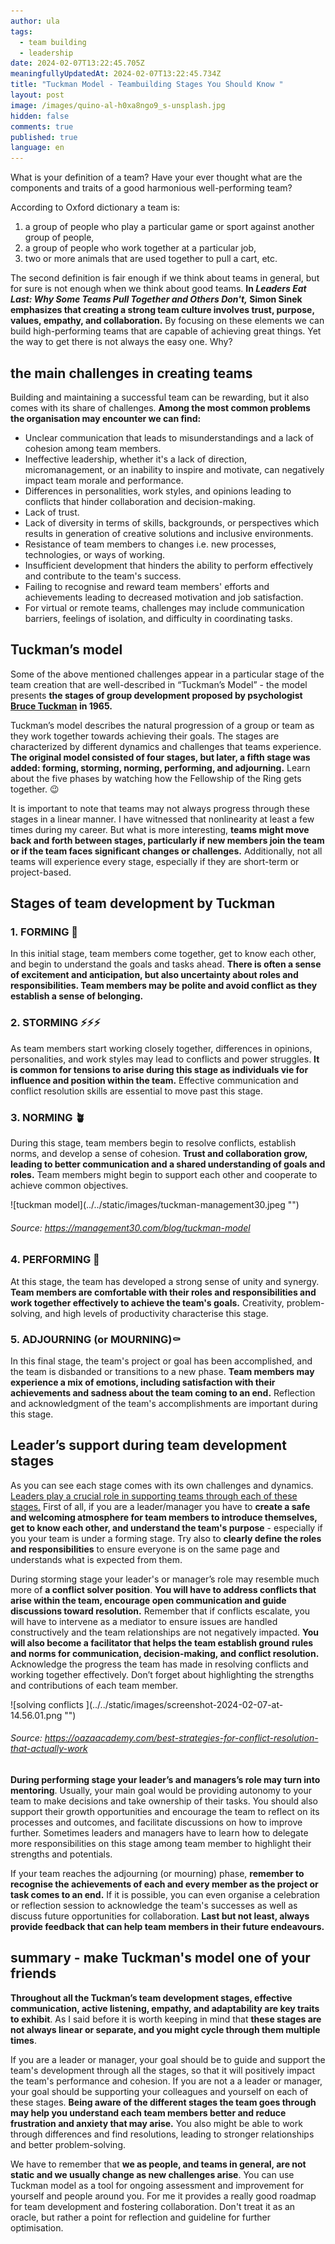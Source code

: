 ```yaml
---
author: ula
tags:
  - team building
  - leadership
date: 2024-02-07T13:22:45.705Z
meaningfullyUpdatedAt: 2024-02-07T13:22:45.734Z
title: "Tuckman Model - Teambuilding Stages You Should Know "
layout: post
image: /images/quino-al-h0xa8ngo9_s-unsplash.jpg
hidden: false
comments: true
published: true
language: en
---
```

What is your definition of a team? Have your ever thought what are the components and traits of a good harmonious well-performing team? 

According to Oxford dictionary a team is:

1. a group of people who play a particular game or sport against another group of people,
2. a group of people who work together at a particular job, 
3. two or more animals that are used together to pull a cart, etc.

The second definition is fair enough if we think about teams in general, but for sure is not enough when we think about good teams. **In *Leaders Eat Last: Why Some Teams Pull Together and Others Don't,* Simon Sinek emphasizes that creating a strong team culture involves trust, purpose, values, empathy, and collaboration.** By focusing on these elements we can build high-performing teams that are capable of achieving great things. Yet the way to get there is not always the easy one. Why? 

## **the main challenges in creating teams**

Building and maintaining a successful team can be rewarding, but it also comes with its share of challenges. **Among the most common problems the organisation may encounter we can find:** 

* Unclear communication that leads to misunderstandings and a lack of cohesion among team members.
* Ineffective leadership, whether it's a lack of direction, micromanagement, or an inability to inspire and motivate, can negatively impact team morale and performance.
* Differences in personalities, work styles, and opinions leading to conflicts that hinder collaboration and decision-making.
* Lack of trust.
* Lack of diversity in terms of skills, backgrounds, or perspectives which results in generation of creative solutions and inclusive environments.
* Resistance of team members to changes i.e. new processes, technologies, or ways of working. 
* Insufficient development that hinders the ability to perform effectively and contribute to the team's success. 
* Failing to recognise and reward team members' efforts and achievements leading to decreased motivation and job satisfaction.
* For virtual or remote teams, challenges may include communication barriers, feelings of isolation, and difficulty in coordinating tasks.

## **Tuckman’s model** 

Some of the above mentioned challenges appear in a particular stage of the team creation that are well-described in “Tuckman’s Model”  - the model presents **the stages of group development proposed by psychologist [Bruce Tuckman](https://en.wikipedia.org/wiki/Bruce_Tuckman) in 1965.**  

Tuckman’s model describes the natural progression of a group or team as they work together towards achieving their goals. The stages are characterized by different dynamics and challenges that teams experience. **The original model consisted of four stages, but later, a fifth stage was added: forming, storming, norming, performing, and adjourning.** Learn about the five phases by watching how the Fellowship of the Ring gets together. 😉

<YouTubeEmbed url='https://www.youtube.com/watch?v=ysWWGf8VsOg&t=1s' />

It is important to note that teams may not always progress through these stages in a linear manner. I have witnessed that nonlinearity at least a few times during my career. But what is more interesting, **teams might move back and forth between stages, particularly if new members join the team or if the team faces significant changes or challenges.** Additionally, not all teams will experience every stage, especially if they are short-term or project-based.

## **Stages of team development by Tuckman**

### 1. FORMING **🤩**

In this initial stage, team members come together, get to know each other, and begin to understand the goals and tasks ahead. **There is often a sense of excitement and anticipation, but also uncertainty about roles and responsibilities. Team members may be polite and avoid conflict as they establish a sense of belonging.**

### 2. STORMING ⚡️⚡️⚡️

As team members start working closely together, differences in opinions, personalities, and work styles may lead to conflicts and power struggles. **It is common for tensions to arise during this stage as individuals vie for influence and position within the team.** Effective communication and conflict resolution skills are essential to move past this stage.

### 3. NORMING 🪴

During this stage, team members begin to resolve conflicts, establish norms, and develop a sense of cohesion. **Trust and collaboration grow, leading to better communication and a shared understanding of goals and roles.** Team members might begin to support each other and cooperate to achieve common objectives. 

<div className="image">![tuckman model](../../static/images/tuckman-management30.jpeg "")</div>

###### Source: https://management30.com/blog/tuckman-model

### 4. PERFORMING 🎉

At this stage, the team has developed a strong sense of unity and synergy. **Team members are comfortable with their roles and responsibilities and work together effectively to achieve the team's goals.** Creativity, problem-solving, and high levels of productivity characterise this stage.

### 5. ADJOURNING (or MOURNING)⚰️

In this final stage, the team's project or goal has been accomplished, and the team is disbanded or transitions to a new phase. **Team members may experience a mix of emotions, including satisfaction with their achievements and sadness about the team coming to an end.** Reflection and acknowledgment of the team's accomplishments are important during this stage.

## **Leader’s support during team development stages** 

As you can see each stage comes with its own challenges and dynamics.[ Leaders play a crucial role in supporting teams through each of these stages.](https://www.thecoachingtoolscompany.com/get-your-team-performing-beautifully-with-this-powerful-group-development-model/) First of all, if you are a leader/manager you have to **create a safe and welcoming atmosphere for team members to introduce themselves, get to know each other, and understand the team's purpose** - especially if you your team is under a forming stage. Try also to **clearly define the roles and responsibilities** to ensure everyone is on the same page and understands what is expected from them.

During storming stage your leader's or manager’s role may resemble much more of **a conflict solver position**. **You will have to address conflicts that arise within the team, encourage open communication and guide discussions toward resolution.** Remember that if conflicts escalate, you will have to intervene as a mediator to ensure issues are handled constructively and the team relationships are not negatively impacted. **You will also become a facilitator that helps the team establish ground rules and norms for communication, decision-making, and conflict resolution.** Acknowledge the progress the team has made in resolving conflicts and working together effectively. Don’t forget about highlighting the strengths and contributions of each team member.

<div className="image">![solving conflicts ](../../static/images/screenshot-2024-02-07-at-14.56.01.png "")</div>

###### Source: https://oazaacademy.com/best-strategies-for-conflict-resolution-that-actually-work

**During performing stage your leader’s and managers’s role may turn into mentoring**. Usually, your main goal would be providing autonomy to your team to make decisions and take ownership of their tasks. You should also support their growth opportunities and encourage the team to reflect on its processes and outcomes, and facilitate discussions on how to improve further. Sometimes leaders and managers have to learn how to delegate more responsibilities on this stage among team member to highlight their strengths and potentials. 

If your team reaches the adjourning (or mourning) phase, **remember to recognise the achievements of each and every member as the project or task comes to an end.** If it is possible, you can even organise a celebration or reflection session to acknowledge the team's successes as well as discuss future opportunities for collaboration. **Last but not least, always provide feedback that can help team members in their future endeavours.**

## **summary - make Tuckman's model one of your friends**

**Throughout all the Tuckman’s team development stages, effective communication, active listening, empathy, and adaptability are key traits to exhibit**. As I said before it is worth keeping in mind that **these stages are not always linear or separate, and you might cycle through them multiple times**. 

If you are a leader or manager, your goal should be to guide and support the team's development through all the stages, so that it will positively impact the team's performance and cohesion. If you are not a a leader or manager, your goal should be supporting your colleagues and yourself on each of these stages. **Being aware of the different stages the team goes through may help you understand each team members better and reduce frustration and anxiety that may arise.** You also might be able to work through differences and find resolutions, leading to stronger relationships and better problem-solving.

We have to remember that **we as people, and teams in general, are not static and we usually change as new challenges arise**. You can use Tuckman model as a tool for ongoing assessment and improvement for yourself and people around you. For me it provides a really good roadmap for team development and fostering collaboration. Don't treat it as an oracle, but rather a point for reflection and guideline for further optimisation.
